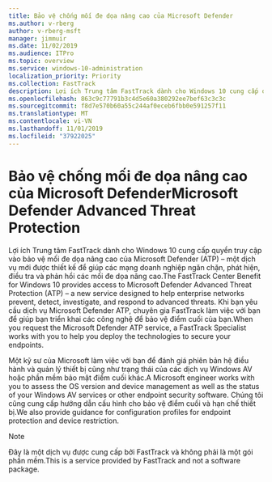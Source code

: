```yaml
---
title: Bảo vệ chống mối đe dọa nâng cao của Microsoft Defender
ms.author: v-rberg
author: v-rberg-msft
manager: jimmuir
ms.date: 11/02/2019
ms.audience: ITPro
ms.topic: overview
ms.service: windows-10-administration
localization_priority: Priority
ms.collection: FastTrack
description: Lợi ích Trung tâm FastTrack dành cho Windows 10 cung cấp quyền truy cập vào bảo vệ mối đe dọa nâng cao của Microsoft Defender (ATP) – một dịch vụ mới được thiết kế để giúp các mạng doanh nghiệp ngăn chặn, phát hiện, điều tra và phản hồi các mối đe dọa nâng cao.
ms.openlocfilehash: 863c9c77791b3c4d5e60a380292ee7bef63c3c3c
ms.sourcegitcommit: f8d7e570b60a55c244af0eceb6fbb0e591257f11
ms.translationtype: MT
ms.contentlocale: vi-VN
ms.lasthandoff: 11/01/2019
ms.locfileid: "37922025"
---
```

# <a name="microsoft-defender-advanced-threat-protection"></a><span data-ttu-id="acc25-103">Bảo vệ chống mối đe dọa nâng cao của Microsoft Defender</span><span class="sxs-lookup"><span data-stu-id="acc25-103">Microsoft Defender Advanced Threat Protection</span></span>

<span data-ttu-id="acc25-104">Lợi ích Trung tâm FastTrack dành cho Windows 10 cung cấp quyền truy cập vào bảo vệ mối đe dọa nâng cao của Microsoft Defender (ATP) – một dịch vụ mới được thiết kế để giúp các mạng doanh nghiệp ngăn chặn, phát hiện, điều tra và phản hồi các mối đe dọa nâng cao.</span><span class="sxs-lookup"><span data-stu-id="acc25-104">The FastTrack Center Benefit for Windows 10 provides access to Microsoft Defender Advanced Threat Protection (ATP) – a new service designed to help enterprise networks prevent, detect, investigate, and respond to advanced threats.</span></span> <span data-ttu-id="acc25-105">Khi bạn yêu cầu dịch vụ Microsoft Defender ATP, chuyên gia FastTrack làm việc với bạn để giúp bạn triển khai các công nghệ để bảo vệ điểm cuối của bạn.</span><span class="sxs-lookup"><span data-stu-id="acc25-105">When you request the Microsoft Defender ATP service, a FastTrack Specialist works with you to help you deploy the technologies to secure your endpoints.</span></span>

<span data-ttu-id="acc25-106">Một kỹ sư của Microsoft làm việc với bạn để đánh giá phiên bản hệ điều hành và quản lý thiết bị cũng như trạng thái của các dịch vụ Windows AV hoặc phần mềm bảo mật điểm cuối khác.</span><span class="sxs-lookup"><span data-stu-id="acc25-106">A Microsoft engineer works with you to assess the OS version and device management as well as the status of your Windows AV services or other endpoint security software.</span></span> <span data-ttu-id="acc25-107">Chúng tôi cũng cung cấp hướng dẫn cấu hình cho bảo vệ điểm cuối và hạn chế thiết bị.</span><span class="sxs-lookup"><span data-stu-id="acc25-107">We also provide guidance for configuration profiles for endpoint protection and device restriction.</span></span>  

> [!NOTE]
> <span data-ttu-id="acc25-108">Đây là một dịch vụ được cung cấp bởi FastTrack và không phải là một gói phần mềm.</span><span class="sxs-lookup"><span data-stu-id="acc25-108">This is a service provided by FastTrack and not a software package.</span></span> 